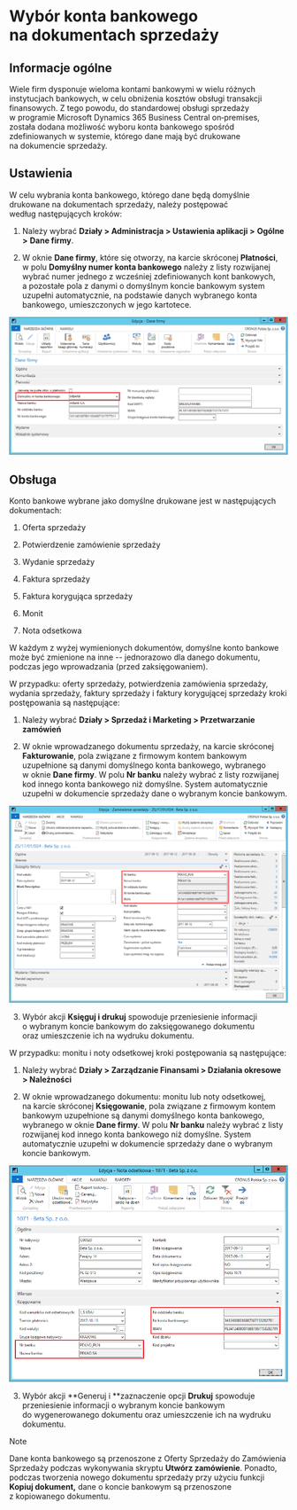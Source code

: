 # Wybór konta bankowego na dokumentach sprzedaży

## Informacje ogólne

Wiele firm dysponuje wieloma kontami bankowymi w wielu różnych
instytucjach bankowych, w celu obniżenia kosztów obsługi transakcji
finansowych. Z tego powodu, do standardowej obsługi sprzedaży
w programie Microsoft Dynamics 365 Business Central on‑premises, została
dodana możliwość wyboru konta bankowego spośród zdefiniowanych
w systemie, którego dane mają być drukowane na dokumencie sprzedaży.

## Ustawienia

W celu wybrania konta bankowego, którego dane będą domyślnie drukowane
na dokumentach sprzedaży, należy postępować według następujących kroków:

1.  Należy wybrać **Działy \> Administracja \> Ustawienia aplikacji \>**
    **Ogólne \>** **Dane firmy**.

2.  W oknie **Dane firmy**, które się otworzy, na karcie skróconej
     **Płatności**, w polu **Domyślny numer konta bankowego** należy
     z listy rozwijanej wybrać numer jednego z wcześniej zdefiniowanych
     kont bankowych, a pozostałe pola z danymi o domyślnym koncie
     bankowym system uzupełni automatycznie, na podstawie danych
     wybranego konta bankowego, umieszczonych w jego kartotece.

  ![](media/image322.png)
## Obsługa

Konto bankowe wybrane jako domyślne drukowane jest w następujących
dokumentach:

1.  Oferta sprzedaży

2.  Potwierdzenie zamówienie sprzedaży

3.  Wydanie sprzedaży

4.  Faktura sprzedaży

5.  Faktura korygująca sprzedaży

6.  Monit

7.  Nota odsetkowa

W każdym z wyżej wymienionych dokumentów, domyślne konto bankowe może
być zmienione na inne -- jednorazowo dla danego dokumentu, podczas jego
wprowadzania (przed zaksięgowaniem).

W przypadku: oferty sprzedaży, potwierdzenia zamówienia sprzedaży,
wydania sprzedaży, faktury sprzedaży i faktury korygującej sprzedaży
kroki postępowania są następujące:

1.  Należy wybrać **Działy \> Sprzedaż i Marketing \> Przetwarzanie
     zamówień**

2.  W oknie wprowadzanego dokumentu sprzedaży, na karcie skróconej
     **Fakturowanie**, pola związane z firmowym kontem bankowym
     uzupełnione są danymi domyślnego konta bankowego, wybranego
     w oknie **Dane firmy**. W polu **Nr banku** należy wybrać z listy
     rozwijanej kod innego konta bankowego niż domyślne. System
     automatycznie uzupełni w dokumencie sprzedaży dane o wybranym
     koncie bankowym.

  ![](media/image323.png)

3.  Wybór akcji **Księguj i drukuj** spowoduje przeniesienie informacji
    o wybranym koncie bankowym do zaksięgowanego dokumentu
    oraz umieszczenie ich na wydruku dokumentu.

W przypadku: monitu i noty odsetkowej kroki postępowania są następujące:

1.  Należy wybrać **Działy \> Zarządzanie Finansami \> Działania
    okresowe \> Należności**

2.  W oknie wprowadzanego dokumentu: monitu lub noty odsetkowej,
     na karcie skróconej **Księgowanie**, pola związane z firmowym
     kontem bankowym uzupełnione są danymi domyślnego konta bankowego,
     wybranego w oknie **Dane firmy**. W polu **Nr banku** należy
     wybrać z listy rozwijanej kod innego konta bankowego niż domyślne.
     System automatycznie uzupełni w dokumencie sprzedaży dane
     o wybranym koncie bankowym.

  ![](media/image324.png)

3.  Wybór akcji **Generuj i **zaznaczenie opcji **Drukuj** spowoduje
    przeniesienie informacji o wybranym koncie bankowym
    do wygenerowanego dokumentu oraz umieszczenie ich na wydruku
    dokumentu.

>[!NOTE]
>Dane konta bankowego są przenoszone z Oferty Sprzedaży
do Zamówienia Sprzedaży podczas wykonywania skryptu **Utwórz
zamówienie**. Ponadto, podczas tworzenia nowego dokumentu sprzedaży przy
użyciu funkcji **Kopiuj dokument,** dane o koncie bankowym
są przenoszone z kopiowanego dokumentu.